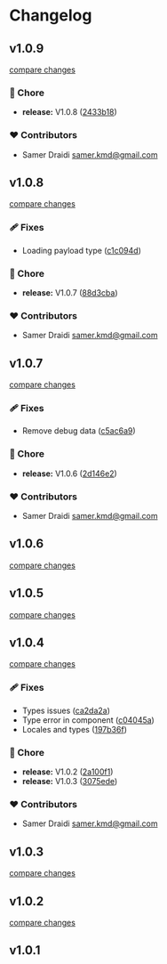 # Changelog


## v1.0.9

[compare changes](https://github.com/skmd87/vuetify-confirm/compare/v1.0.8...v1.0.9)

### 🏡 Chore

- **release:** V1.0.8 ([2433b18](https://github.com/skmd87/vuetify-confirm/commit/2433b18))

### ❤️ Contributors

- Samer Draidi <samer.kmd@gmail.com>

## v1.0.8

[compare changes](https://github.com/skmd87/vuetify-confirm/compare/v1.0.7...v1.0.8)

### 🩹 Fixes

- Loading payload type ([c1c094d](https://github.com/skmd87/vuetify-confirm/commit/c1c094d))

### 🏡 Chore

- **release:** V1.0.7 ([88d3cba](https://github.com/skmd87/vuetify-confirm/commit/88d3cba))

### ❤️ Contributors

- Samer Draidi <samer.kmd@gmail.com>

## v1.0.7

[compare changes](https://github.com/skmd87/vuetify-confirm/compare/v1.0.6...v1.0.7)

### 🩹 Fixes

- Remove debug data ([c5ac6a9](https://github.com/skmd87/vuetify-confirm/commit/c5ac6a9))

### 🏡 Chore

- **release:** V1.0.6 ([2d146e2](https://github.com/skmd87/vuetify-confirm/commit/2d146e2))

### ❤️ Contributors

- Samer Draidi <samer.kmd@gmail.com>

## v1.0.6

[compare changes](https://github.com/skmd87/vuetify-confirm/compare/v1.0.5...v1.0.6)

## v1.0.5

[compare changes](https://github.com/skmd87/vuetify-confirm/compare/v1.0.4...v1.0.5)

## v1.0.4

[compare changes](https://github.com/skmd87/vuetify-confirm/compare/v1.0.1...v1.0.4)

### 🩹 Fixes

- Types issues ([ca2da2a](https://github.com/skmd87/vuetify-confirm/commit/ca2da2a))
- Type error in component ([c04045a](https://github.com/skmd87/vuetify-confirm/commit/c04045a))
- Locales and types ([197b36f](https://github.com/skmd87/vuetify-confirm/commit/197b36f))

### 🏡 Chore

- **release:** V1.0.2 ([2a100f1](https://github.com/skmd87/vuetify-confirm/commit/2a100f1))
- **release:** V1.0.3 ([3075ede](https://github.com/skmd87/vuetify-confirm/commit/3075ede))

### ❤️ Contributors

- Samer Draidi <samer.kmd@gmail.com>

## v1.0.3

[compare changes](https://github.com/skmd87/vuetify-confirm/compare/v1.0.2...v1.0.3)

## v1.0.2

[compare changes](https://github.com/skmd87/vuetify-confirm/compare/v1.0.1...v1.0.2)

## v1.0.1

